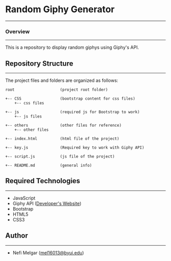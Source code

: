 # Random Giphy Generator
<hr>
<h3>Overview</h3>
<hr>
<p>This is a repository to display random giphys using Giphy's API. <br>
</p>


## Repository Structure
---
The project files and folders are organized as follows:
```
root                    (project root folder)

+-- CSS                 (bootstrap content for css files)
    +-- css files       

+-- js                  (required js for Bootstrap to work)
    +-- js files        

+-- others              (other files for reference)
    +-- other files     

+-- index.html          (html file of the project)

+-- key.js              (Required key to work with Giphy API)

+-- script.js           (js file of the project)

+-- README.md           (general info)
```

## Required Technologies
---
* JavaScript
* Giphy API (<a href="https://developers.giphy.com/">Developer's Website</a>)
* Bootstrap
* HTML5
* CSS3

## Author
---
* Nefi Melgar (mel16013@byui.edu)

